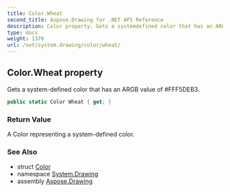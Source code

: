 ```yaml
---
title: Color.Wheat
second_title: Aspose.Drawing for .NET API Reference
description: Color property. Gets a systemdefined color that has an ARGB value of FFF5DEB3
type: docs
weight: 1370
url: /net/system.drawing/color/wheat/
---
```

## Color.Wheat property

Gets a system-defined color that has an ARGB value of #FFF5DEB3.

```csharp
public static Color Wheat { get; }
```

### Return Value

A Color representing a system-defined color.

### See Also

* struct [Color](../)
* namespace [System.Drawing](../../color/)
* assembly [Aspose.Drawing](../../../)


